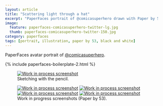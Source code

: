 ```yaml
---
layout: article
title: "Scattering light through a hat"
excerpt: "PaperFaces portrait of @comicasuperhero drawn with Paper by 53 on an iPad."
image: 
  feature: paperfaces-comicasuperhero-twitter-lg.jpg
  thumb: paperfaces-comicasuperhero-twitter-150.jpg
category: paperfaces
tags: [portrait, illustration, paper by 53, black and white]
---
```


PaperFaces avatar portrait of <a href="http://twitter.com/comicasuperhero">@comicasuperhero</a>.

{% include paperfaces-boilerplate-2.html %}

<figure>
	<a href="{{ site.url }}/images/paperfaces-comicasuperhero-process-1-lg.jpg"><img src="{{ site.url }}/images/paperfaces-comicasuperhero-process-1-750.jpg" alt="Work in process screenshot"></a>
	<figcaption>Sketching with the pencil.</figcaption>
</figure>

<figure class="half">
	<a href="{{ site.url }}/images/paperfaces-comicasuperhero-process-2-lg.jpg"><img src="{{ site.url }}/images/paperfaces-comicasuperhero-process-2-600.jpg" alt="Work in process screenshot"></a>
	<a href="{{ site.url }}/images/paperfaces-comicasuperhero-process-3-lg.jpg"><img src="{{ site.url }}/images/paperfaces-comicasuperhero-process-3-600.jpg" alt="Work in process screenshot"></a>
	<a href="{{ site.url }}/images/paperfaces-comicasuperhero-process-4-lg.jpg"><img src="{{ site.url }}/images/paperfaces-comicasuperhero-process-4-600.jpg" alt="Work in process screenshot"></a>
	<a href="{{ site.url }}/images/paperfaces-comicasuperhero-process-5-lg.jpg"><img src="{{ site.url }}/images/paperfaces-comicasuperhero-process-5-600.jpg" alt="Work in process screenshot"></a>
	<figcaption>Work in progress screenshots (Paper by 53).</figcaption>
</figure>